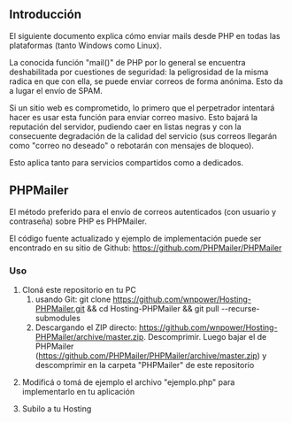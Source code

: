 <h2>Introducci&oacute;n</h2>
<p>El siguiente documento explica c&oacute;mo enviar mails desde PHP en todas las plataformas (tanto Windows como Linux).</p>
<p>La conocida funci&oacute;n "mail()" de PHP por lo general se encuentra deshabilitada por cuestiones de seguridad: la peligrosidad de la misma radica en que con ella, se puede enviar correos de forma an&oacute;nima. Esto da a lugar el env&iacute;o de SPAM.</p>
<p>Si un sitio web es comprometido, lo primero que el perpetrador intentar&aacute; hacer es usar esta funci&oacute;n para enviar correo masivo. Esto bajar&aacute; la reputaci&oacute;n del servidor, pudiendo caer en listas negras y con la consecuente degradaci&oacute;n de la calidad del servicio (sus correos llegar&aacute;n como "correo no deseado" o rebotar&aacute;n con mensajes de bloqueo).</p>
<p>Esto aplica tanto para servicios compartidos como a dedicados.</p>
<h2>PHPMailer</h2>
<p>El m&eacute;todo preferido para el env&iacute;o de correos autenticados (con usuario y contrase&ntilde;a) sobre PHP es PHPMailer.</p>
<p>El c&oacute;digo fuente actualizado y ejemplo de implementaci&oacute;n puede ser encontrado en su sitio de Github:&nbsp;<a class="external-link" href="https://github.com/PHPMailer/PHPMailer" rel="nofollow">https://github.com/PHPMailer/PHPMailer</a></p>
<h3 id="EnviodemaildesdePHPconPHPMailer-Ejemplodeenv&iacute;odirecto">Uso</h3>
<ol>
<li>Clon&aacute; este repositorio en tu PC
<ol>
<li>usando Git: git clone&nbsp;<a href="https://github.com/wnpower/Hosting-PHPMailer.git">https://github.com/wnpower/Hosting-PHPMailer.git</a>&nbsp;&amp;&amp; cd Hosting-PHPMailer &amp;&amp; git pull --recurse-submodules</li>
<li>Descargando el ZIP directo:&nbsp;<a href="https://github.com/wnpower/Hosting-PHPMailer/archive/master.zip">https://github.com/wnpower/Hosting-PHPMailer/archive/master.zip</a>. Descomprimir. Luego bajar el de PHPMailer (<a href="https://github.com/PHPMailer/PHPMailer/archive/master.zip">https://github.com/PHPMailer/PHPMailer/archive/master.zip</a>) y descomprimir en la carpeta "PHPMailer" de este repositorio</li>
</ol>
</li>
<li>
<p>Modific&aacute; o tom&aacute; de ejemplo el archivo "ejemplo.php" para implementarlo en tu aplicaci&oacute;n</p>
</li>
<li>Subilo a tu Hosting</li>
</ol>
